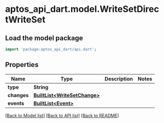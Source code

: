 # aptos_api_dart.model.WriteSetDirectWriteSet

## Load the model package
```dart
import 'package:aptos_api_dart/api.dart';
```

## Properties
Name | Type | Description | Notes
------------ | ------------- | ------------- | -------------
**type** | **String** |  | 
**changes** | [**BuiltList&lt;WriteSetChange&gt;**](WriteSetChange.md) |  | 
**events** | [**BuiltList&lt;Event&gt;**](Event.md) |  | 

[[Back to Model list]](../README.md#documentation-for-models) [[Back to API list]](../README.md#documentation-for-api-endpoints) [[Back to README]](../README.md)


